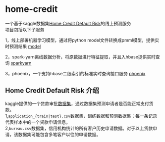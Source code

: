 # home-credit
一个基于kaggle数据集[Home Credit Default Risk](https://www.kaggle.com/c/home-credit-default-risk)的线上预测服务<br/>
项目包括以下子服务<br/>
    
1，线上部署机器学习模型，通过将python model文件转换成pmml模型，提供实时预测结果 [model](https://github.com/raoqiangpeter/model)

2，spark-yarn离线数据分析，将原数据进行特征提取，并且入hbase提供实时查询 [sparkyarn](https://github.com/raoqiangpeter/sparkyarn)
    
3，phoenix，一个支持hbase二级索引的标准实时查询接口服务 [phoenix](https://github.com/raoqiangpeter/phoenix)


## Home Credit Default Risk 介绍

kaggle提供的一个贷款审批[数据集](https://www.kaggle.com/c/home-credit-default-risk/data)，通过数据集预测申请者是否能正常支付贷款。<br/>
1,```application_{train|test}.csv```数据集，训练数据和预测数据集；每一条记录代表样本中的一个贷款申请信息。<br/>
2,```bureau.csv```数据集，信用机构统计的所有客户历史申请数据。对于以上贷款申请，该数据集可能包含多笔客户以往的申请数据。<br/>
    
    